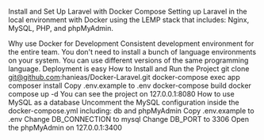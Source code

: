 Install and Set Up Laravel with Docker Compose
Setting up Laravel in the local environment with Docker using the LEMP stack that includes: Nginx, MySQL, PHP, and phpMyAdmin.

Why use Docker for Development
 Consistent development environment for the entire team.
 You don't need to install a bunch of language environments on your system.
 You can use different versions of the same programming language.
 Deployment is easy
How to Install and Run the Project
git clone git@github.com:hanieas/Docker-Laravel.git
docker-compose exec app composer install
Copy .env.example to .env
docker-compose build
docker compose up -d
You can see the project on 127.0.0.1:8080
How to use MySQL as a database
Uncomment the MySQL configuration inside the docker-compose.yml including: db and phpMyAdmin
Copy .env.example to .env
Change DB_CONNECTION to mysql
Change DB_PORT to 3306
Open the phpMyAdmin on 127.0.0.1:3400
